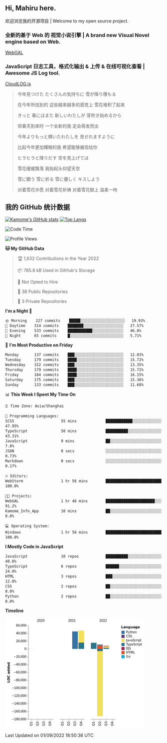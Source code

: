 ## Hi, Mahiru here.

欢迎浏览我的开源项目 | Welcome to my open source project.

### 全新的基于 Web 的 视觉小说引擎 | A brand new Visual Novel engine based on Web.

[WebGAL](https://github.com/MakinoharaShoko/WebGAL)

### JavaScript 日志工具，格式化输出 & 上传 & 在线可视化查看 | Awesome JS Log tool.

[CloudLOG.js](https://github.com/MakinoharaShoko/CloudLog.JS)

> 今年見つけた たくさんの気持ちに 雪が降り積もる  
> 
> 在今年所找到的 这些越来越多的感觉上 雪花堆积了起来  
> 
> きっと 春にはまた 新しいわたしが 芽吹き始めるから  
> 
> 但春天到来时 一个全新的我 定会萌发而出  
> 
> 今年よりもっと輝いたわたしを 見せれますように  
> 
> 比起今年更加耀眼的我 希望能够展现给你  
> 
> ヒラヒラと降りだす 空を見上げては  
> 
> 雪花缓缓飘落 我抬起头仰望天空  
> 
> 雪に願う 雪に祈る 雪に優しく キスしよう  
> 
> 对着雪花许愿 对着雪花祈祷 对着雪花献上 温柔一吻

## 我的 GitHub 统计数据

[![Kamome's GitHub stats](https://github-readme-stats.vercel.app/api?username=MakinoharaShoko)](https://github.com/anuraghazra/github-readme-stats)
[![Top Langs](https://github-readme-stats.vercel.app/api/top-langs/?username=MakinoharaShoko&layout=compact)](https://github.com/anuraghazra/github-readme-stats)

<!--
**MakinoharaShoko/MakinoharaShoko** is a ✨ _special_ ✨ repository because its `README.md` (this file) appears on your GitHub profile.

Here are some ideas to get you started:

- 🔭 I’m currently working on ...
- 🌱 I’m currently learning ...
- 👯 I’m looking to collaborate on ...
- 🤔 I’m looking for help with ...
- 💬 Ask me about ...
- 📫 How to reach me: ...
- 😄 Pronouns: ...
- ⚡ Fun fact: ...
-->

<!--START_SECTION:waka-->
![Code Time](http://img.shields.io/badge/Code%20Time-454%20hrs%2054%20mins-blue)

![Profile Views](http://img.shields.io/badge/Profile%20Views-9-blue)

**🐱 My GitHub Data** 

> 🏆 1,632 Contributions in the Year 2022
 > 
> 📦 785.8 kB Used in GitHub's Storage 
 > 
> 🚫 Not Opted to Hire
 > 
> 📜 38 Public Repositories 
 > 
> 🔑 3 Private Repositories  
 > 
**I'm a Night 🦉** 

```text
🌞 Morning    227 commits    █████░░░░░░░░░░░░░░░░░░░░   19.93% 
🌆 Daytime    314 commits    ███████░░░░░░░░░░░░░░░░░░   27.57% 
🌃 Evening    533 commits    ███████████░░░░░░░░░░░░░░   46.8% 
🌙 Night      65 commits     █░░░░░░░░░░░░░░░░░░░░░░░░   5.71%

```
📅 **I'm Most Productive on Friday** 

```text
Monday       137 commits    ███░░░░░░░░░░░░░░░░░░░░░░   12.03% 
Tuesday      179 commits    ████░░░░░░░░░░░░░░░░░░░░░   15.72% 
Wednesday    152 commits    ███░░░░░░░░░░░░░░░░░░░░░░   13.35% 
Thursday     179 commits    ████░░░░░░░░░░░░░░░░░░░░░   15.72% 
Friday       184 commits    ████░░░░░░░░░░░░░░░░░░░░░   16.15% 
Saturday     175 commits    ███░░░░░░░░░░░░░░░░░░░░░░   15.36% 
Sunday       133 commits    ███░░░░░░░░░░░░░░░░░░░░░░   11.68%

```


📊 **This Week I Spent My Time On** 

```text
⌚︎ Time Zone: Asia/Shanghai

💬 Programming Languages: 
SCSS                     55 mins             ████████████░░░░░░░░░░░░░   47.95% 
TypeScript               50 mins             ██████████░░░░░░░░░░░░░░░   43.31% 
JavaScript               9 mins              ██░░░░░░░░░░░░░░░░░░░░░░░   7.8% 
JSON                     0 secs              ░░░░░░░░░░░░░░░░░░░░░░░░░   0.73% 
Markdown                 0 secs              ░░░░░░░░░░░░░░░░░░░░░░░░░   0.17%

🔥 Editors: 
WebStorm                 1 hr 56 mins        █████████████████████████   100.0%

🐱‍💻 Projects: 
WebGAL                   1 hr 46 mins        ██████████████████████░░░   91.2% 
Kamome_Info_App          10 mins             ██░░░░░░░░░░░░░░░░░░░░░░░   8.8%

💻 Operating System: 
Windows                  1 hr 56 mins        █████████████████████████   100.0%

```

**I Mostly Code in JavaScript** 

```text
JavaScript               10 repos            ██████████░░░░░░░░░░░░░░░   40.0% 
TypeScript               6 repos             ██████░░░░░░░░░░░░░░░░░░░   24.0% 
HTML                     3 repos             ███░░░░░░░░░░░░░░░░░░░░░░   12.0% 
CSS                      2 repos             ██░░░░░░░░░░░░░░░░░░░░░░░   8.0% 
Python                   2 repos             ██░░░░░░░░░░░░░░░░░░░░░░░   8.0%

```


**Timeline**

![Chart not found](https://raw.githubusercontent.com/MakinoharaShoko/MakinoharaShoko/main/charts/bar_graph.png) 


 Last Updated on 01/09/2022 18:50:36 UTC
<!--END_SECTION:waka-->
